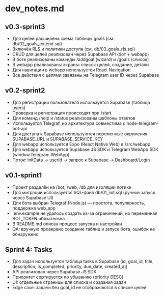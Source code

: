 # dev_notes.md

## v0.3-sprint3

- Для целей расширена схема таблицы goals (см. db/02_goals_extend.sql)
- Включён RLS и политики доступа (см. db/03_goals_rls.sql)
- CRUD для целей реализован через Supabase API (бот + webapp)
- В боте реализованы команды /addgoal (wizard) и /goals (список)
- В webapp реализованы экраны: список целей, создание, детали
- Для навигации в webapp используется React Navigation
- Все действия с целями завязаны на Telegram user ID через Supabase

## v0.2-sprint2

- Для регистрации пользователя используется Supabase (таблица users)
- Проверка и регистрация происходят при /start
- Для команд /help и /status реализованы шаблоны ответов
- Используется Telegraf, но архитектура совместима с node-telegram-bot-api
- Для доступа к Supabase используются переменные окружения SUPABASE_URL и SUPABASE_SERVICE_KEY
- Для webapp используется Expo (React Native Web) в /src/webapp
- Для webapp используется Supabase JS SDK и Telegram WebApp SDK (window.Telegram.WebApp)
- Поток: initData → userId → запрос к Supabase → Dashboard/Login

## v0.1-sprint1

- Проект разделён на /bot, /web, /db для изоляции логики
- Для миграций используется SQL-файл db/01_init.sql (ручной запуск через Supabase UI)
- Для бота выбран Telegraf (Node.js) — простота, популярность, поддержка web_app
- .env.example не удалось создать из-за ограничений, но переменная BOT_TOKEN обязательна
- В README.md описан процесс запуска и настройки
- QA: вручную проверено создание таблиц и запуск бота, ошибок не обнаружено

## Sprint 4: Tasks

- Для задач используется таблица tasks в Supabase (id, goal_id, title, description, is_completed, priority, due_date, created_at)
- API реализован через Supabase JS SDK
- Приоритет сортируется по убыванию (priority DESC)
- UI: отдельные страницы для списка и создания задач
- Edge case: задачи без goal_id не отображаются в списке целей 